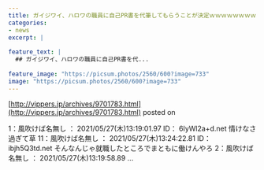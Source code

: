 ```yaml
---
title: ガイジワイ、ハロワの職員に自己PR書を代筆してもらうことが決定ｗｗｗｗｗｗｗｗｗｗｗ
categories:
- news
excerpt: |
  
feature_text: |
  ## ガイジワイ、ハロワの職員に自己PR書を代...
  
feature_image: "https://picsum.photos/2560/600?image=733"
image: "https://picsum.photos/2560/600?image=733"
---
```


[http://vippers.jp/archives/9701783.html](http://vippers.jp/archives/9701783.html)
posted on 

<!--more-->

1：風吹けば名無し ： 2021/05/27(木)13:19:01.97 ID： 6IyWl2a+d.net 情けなさ過ぎて草 11：風吹けば名無し ： 2021/05/27(木)13:24:22.81 ID： ibjh5Q3td.net そんなんじゃ就職したところでまともに働けんやろ 2：風吹けば名無し ： 2021/05/27(木)13:19:58.89 ...
